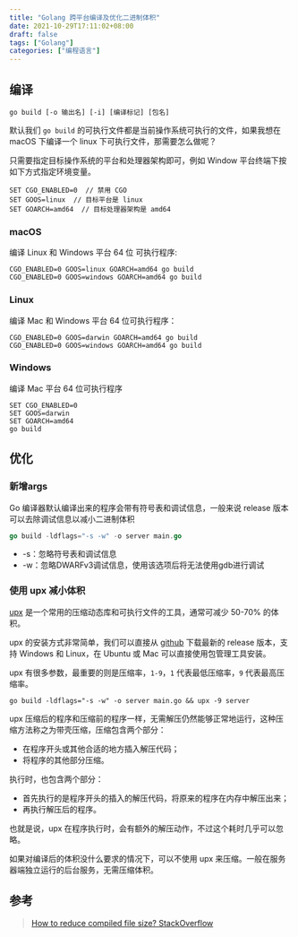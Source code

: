 ```yaml
---
title: "Golang 跨平台编译及优化二进制体积"
date: 2021-10-29T17:11:02+08:00
draft: false
tags: ["Golang"]
categories: ["编程语言"]
---
```


## 编译

```
go build [-o 输出名] [-i] [编译标记] [包名]
```

默认我们 `go build` 的可执行文件都是当前操作系统可执行的文件，如果我想在 macOS 下编译一个 linux 下可执行文件，那需要怎么做呢？

只需要指定目标操作系统的平台和处理器架构即可，例如 Window 平台终端下按如下方式指定环境变量。

```
SET CGO_ENABLED=0  // 禁用 CGO
SET GOOS=linux  // 目标平台是 linux
SET GOARCH=amd64  // 目标处理器架构是 amd64
```

### macOS

编译 Linux 和 Windows 平台 64 位 可执行程序:

```
CGO_ENABLED=0 GOOS=linux GOARCH=amd64 go build
CGO_ENABLED=0 GOOS=windows GOARCH=amd64 go build
```

### Linux

编译 Mac 和 Windows 平台 64 位可执行程序：

```
CGO_ENABLED=0 GOOS=darwin GOARCH=amd64 go build
CGO_ENABLED=0 GOOS=windows GOARCH=amd64 go build
```

### Windows

编译 Mac 平台 64 位可执行程序

```
SET CGO_ENABLED=0
SET GOOS=darwin
SET GOARCH=amd64
go build
```

## 优化

### 新增args

Go 编译器默认编译出来的程序会带有符号表和调试信息，一般来说 release 版本可以去除调试信息以减小二进制体积

```go
go build -ldflags="-s -w" -o server main.go
```

- -s：忽略符号表和调试信息
- -w：忽略DWARFv3调试信息，使用该选项后将无法使用gdb进行调试

### 使用 upx 减小体积

[upx](https://github.com/upx/upx) 是一个常用的压缩动态库和可执行文件的工具，通常可减少 50-70% 的体积。

upx 的安装方式非常简单，我们可以直接从 [github](https://github.com/upx/upx/releases/) 下载最新的 release 版本，支持 Windows 和 Linux，在 Ubuntu 或 Mac 可以直接使用包管理工具安装。

upx 有很多参数，最重要的则是压缩率，`1-9`，`1` 代表最低压缩率，`9` 代表最高压缩率。

```
go build -ldflags="-s -w" -o server main.go && upx -9 server
```

upx 压缩后的程序和压缩前的程序一样，无需解压仍然能够正常地运行，这种压缩方法称之为带壳压缩，压缩包含两个部分：

- 在程序开头或其他合适的地方插入解压代码；
- 将程序的其他部分压缩。

执行时，也包含两个部分：

- 首先执行的是程序开头的插入的解压代码，将原来的程序在内存中解压出来；
- 再执行解压后的程序。

也就是说，upx 在程序执行时，会有额外的解压动作，不过这个耗时几乎可以忽略。

如果对编译后的体积没什么要求的情况下，可以不使用 upx 来压缩。一般在服务器端独立运行的后台服务，无需压缩体积。

## 参考

> [How to reduce compiled file size? StackOverflow](https://stackoverflow.com/questions/3861634/how-to-reduce-compiled-file-size)